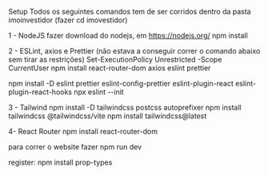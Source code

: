 
Setup
Todos os seguintes comandos tem de ser corridos dentro da pasta imoinvestidor (fazer cd imovestidor)

1 - NodeJS
fazer download do nodejs, em https://nodejs.org/
npm install

2 - ESLint, axios e Prettier
(não estava a conseguir correr o comando abaixo sem tirar as restrições)
Set-ExecutionPolicy Unrestricted -Scope CurrentUser
npm install react-router-dom axios eslint prettier

npm install -D eslint prettier eslint-config-prettier eslint-plugin-react eslint-plugin-react-hooks
npx eslint --init

3 - Tailwind
npm install -D tailwindcss postcss autoprefixer
npm install tailwindcss @tailwindcss/vite
npm install tailwindcss@latest

4- React Router
npm install react-router-dom

para correr o website fazer npm run dev

register:
npm install prop-types